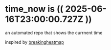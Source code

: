 # time_now is (( 2025-06-16T23:00:00.727Z ))

an automated repo that shows the currnent time

inspired by [breakingheatmap](https://github.com/breakingheatmap/breakingheatmap)